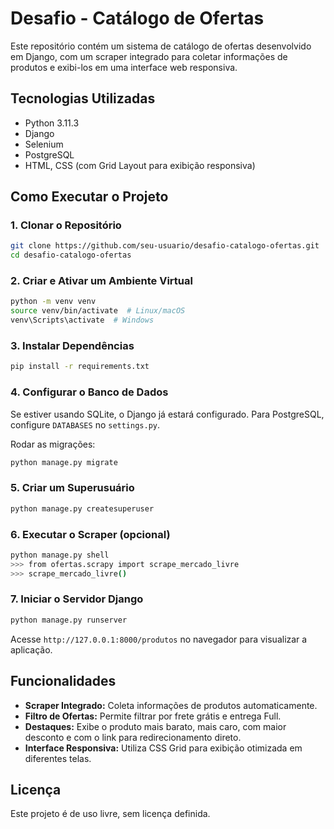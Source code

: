 # Desafio - Catálogo de Ofertas

Este repositório contém um sistema de catálogo de ofertas desenvolvido em Django, com um scraper integrado para coletar informações de produtos e exibi-los em uma interface web responsiva.

## Tecnologias Utilizadas
- Python 3.11.3
- Django
- Selenium
- PostgreSQL
- HTML, CSS (com Grid Layout para exibição responsiva)

## Como Executar o Projeto

### 1. Clonar o Repositório
```bash
git clone https://github.com/seu-usuario/desafio-catalogo-ofertas.git
cd desafio-catalogo-ofertas
```

### 2. Criar e Ativar um Ambiente Virtual
```bash
python -m venv venv
source venv/bin/activate  # Linux/macOS
venv\Scripts\activate  # Windows
```

### 3. Instalar Dependências
```bash
pip install -r requirements.txt
```

### 4. Configurar o Banco de Dados
Se estiver usando SQLite, o Django já estará configurado. Para PostgreSQL, configure `DATABASES` no `settings.py`.

Rodar as migrações:
```bash
python manage.py migrate
```

### 5. Criar um Superusuário
```bash
python manage.py createsuperuser
```

### 6. Executar o Scraper (opcional)
```bash
python manage.py shell
>>> from ofertas.scrapy import scrape_mercado_livre
>>> scrape_mercado_livre()
```

### 7. Iniciar o Servidor Django
```bash
python manage.py runserver
```

Acesse `http://127.0.0.1:8000/produtos` no navegador para visualizar a aplicação.

## Funcionalidades
- **Scraper Integrado:** Coleta informações de produtos automaticamente.
- **Filtro de Ofertas:** Permite filtrar por frete grátis e entrega Full.
- **Destaques:** Exibe o produto mais barato, mais caro, com maior desconto e com o link para redirecionamento direto.
- **Interface Responsiva:** Utiliza CSS Grid para exibição otimizada em diferentes telas.

## Licença
Este projeto é de uso livre, sem licença definida.



